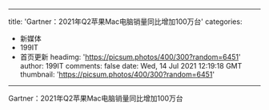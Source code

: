 
---
title: 'Gartner：2021年Q2苹果Mac电脑销量同比增加100万台'
categories: 
 - 新媒体
 - 199IT
 - 首页更新
headimg: 'https://picsum.photos/400/300?random=6451'
author: 199IT
comments: false
date: Wed, 14 Jul 2021 12:19:18 GMT
thumbnail: 'https://picsum.photos/400/300?random=6451'
---

<div>   
Gartner：2021年Q2苹果Mac电脑销量同比增加100万台  
</div>
            